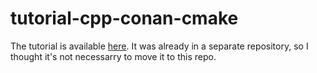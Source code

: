 # tutorial-cpp-conan-cmake

The tutorial is available [here](https://github.com/danpeczek/tutorial-cpp-conan-cmake). It was already in a separate repository, so I thought it's not necessarry to move it to this repo.